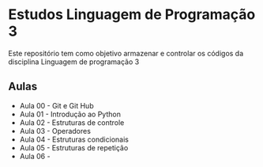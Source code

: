 # Estudos Linguagem de Programação 3

Este repositório tem como objetivo armazenar e controlar os códigos da disciplina Linguagem de programação 3

## Aulas

- Aula 00 - Git e Git Hub
- Aula 01 - Introdução ao Python
- Aula 02 - Estruturas de controle
- Aula 03 - Operadores
- Aula 04 - Estruturas condicionais
- Aula 05 - Estruturas de repetição
- Aula 06 - 